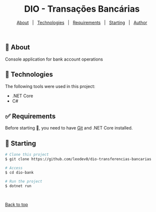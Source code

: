 <h1 align="center">DIO - Transações Bancárias</h1>


<p align="center">
  <a href="#dart-about">About</a> &#xa0; | &#xa0; 
  <a href="#rocket-technologies">Technologies</a> &#xa0; | &#xa0;
  <a href="#white_check_mark-requirements">Requirements</a> &#xa0; | &#xa0;
  <a href="#checkered_flag-starting">Starting</a> &#xa0; | &#xa0;
  <a href="https://github.com/wagner-lima" target="_blank">Author</a>
</p>

<br>

## :dart: About ##

Console application for bank account operations

## :rocket: Technologies ##

The following tools were used in this project:

- .NET Core
- C#

## :white_check_mark: Requirements ##

Before starting :checkered_flag:, you need to have [Git](https://git-scm.com) and .NET Core installed.

## :checkered_flag: Starting ##

```bash
# Clone this project
$ git clone https://github.com/leodev0/dio-transferencias-bancarias

# Access
$ cd dio-bank

# Run the project
$ dotnet run
```

&#xa0;

<a href="#top">Back to top</a>
